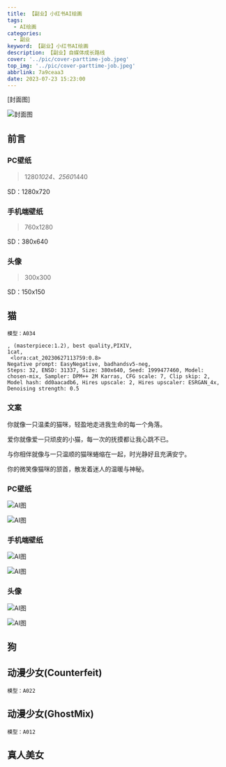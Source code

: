 ```yaml
---
title: 【副业】小红书AI绘画
tags:
  - AI绘画
categories:
  - 副业
keyword: 【副业】小红书AI绘画
description: 【副业】自媒体成长路线
cover: '../pic/cover-parttime-job.jpeg'
top_img: '../pic/cover-parttime-job.jpeg'
abbrlink: 7a9ceaa3
date: 2023-07-23 15:23:00
---
```


[封面图]

![封面图](../pic/cover-parttime-job.jpeg)

## 前言

### PC壁纸
> 1280*1024、2560*1440

SD：1280x720

### 手机端壁纸
> 760x1280

SD：380x640

### 头像
> 300x300

SD：150x150

## 猫

`模型：A034`

```
, (masterpiece:1.2), best quality,PIXIV,
1cat,
 <lora:cat_20230627113759:0.8>
Negative prompt: EasyNegative, badhandsv5-neg,
Steps: 32, ENSD: 31337, Size: 380x640, Seed: 1999477460, Model: chosen-mix, Sampler: DPM++ 2M Karras, CFG scale: 7, Clip skip: 2, Model hash: dd0aacadb6, Hires upscale: 2, Hires upscaler: ESRGAN_4x, Denoising strength: 0.5
```

### 文案

你就像一只温柔的猫咪，轻盈地走进我生命的每一个角落。

爱你就像爱一只顽皮的小猫，每一次的抚摸都让我心跳不已。

与你相伴就像与一只温顺的猫咪蜷缩在一起，时光静好且充满安宁。

你的微笑像猫咪的颔首，散发着迷人的温暖与神秘。

### PC壁纸

![AI图](../pic/ai/pc-wallpaper-p1.png)

![AI图](../pic/ai/pc-wallpaper-p2.png)

### 手机端壁纸

![AI图](../pic/ai/phone-wallpaper-p1.png)

![AI图](../pic/ai/phone-wallpaper-p2.png)

### 头像

![AI图](../pic/ai/head-wallpaper-p1.png)

![AI图](../pic/ai/head-wallpaper-p2.png)

## 狗

## 动漫少女(Counterfeit)
`模型：A022`


## 动漫少女(GhostMix)
`模型：A012`

## 真人美女

